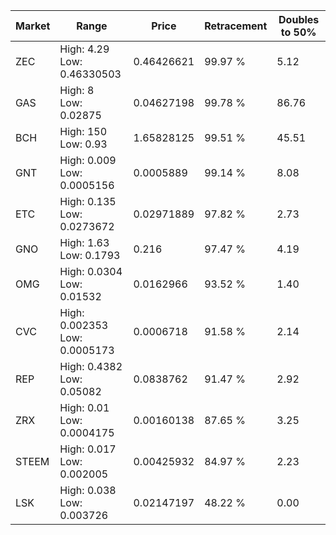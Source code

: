 | Market | Range | Price| Retracement | Doubles to 50% |
| --- | --- | --- | --- | --- |
| ZEC | High: 4.29<br />Low: 0.46330503 | 0.46426621 | 99.97 % | 5.12 |
| GAS | High: 8<br />Low: 0.02875 | 0.04627198 | 99.78 % | 86.76 |
| BCH | High: 150<br />Low: 0.93 | 1.65828125 | 99.51 % | 45.51 |
| GNT | High: 0.009<br />Low: 0.0005156 | 0.0005889 | 99.14 % | 8.08 |
| ETC | High: 0.135<br />Low: 0.0273672 | 0.02971889 | 97.82 % | 2.73 |
| GNO | High: 1.63<br />Low: 0.1793 | 0.216 | 97.47 % | 4.19 |
| OMG | High: 0.0304<br />Low: 0.01532 | 0.0162966 | 93.52 % | 1.40 |
| CVC | High: 0.002353<br />Low: 0.0005173 | 0.0006718 | 91.58 % | 2.14 |
| REP | High: 0.4382<br />Low: 0.05082 | 0.0838762 | 91.47 % | 2.92 |
| ZRX | High: 0.01<br />Low: 0.0004175 | 0.00160138 | 87.65 % | 3.25 |
| STEEM | High: 0.017<br />Low: 0.002005 | 0.00425932 | 84.97 % | 2.23 |
| LSK | High: 0.038<br />Low: 0.003726 | 0.02147197 | 48.22 % | 0.00 |
